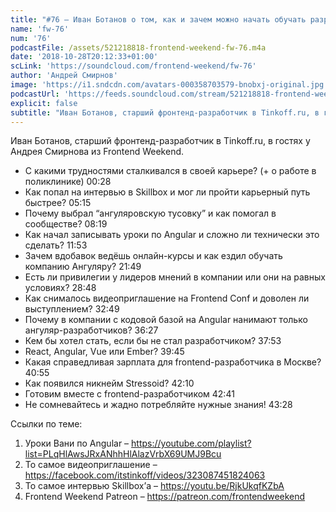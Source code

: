 ```yaml
---
title: "#76 – Иван Ботанов о том, как и зачем можно начать обучать разработчиков Angular'у"
name: 'fw-76'
num: '76'
podcastFile: /assets/521218818-frontend-weekend-fw-76.m4a
date: '2018-10-28T20:12:33+01:00'
scLink: 'https://soundcloud.com/frontend-weekend/fw-76'
author: 'Андрей Смирнов'
image: 'https://i1.sndcdn.com/avatars-000358703579-bnobxj-original.jpg'
podcastUrl: 'https://feeds.soundcloud.com/stream/521218818-frontend-weekend-fw-76.m4a'
explicit: false
subtitle: "Иван Ботанов, старший фронтенд-разработчик в Tinkoff.ru, в гостях у Андрея Смирнова из Frontend Weekend. "
---
```

Иван Ботанов, старший фронтенд-разработчик в Tinkoff.ru, в гостях у Андрея Смирнова из Frontend Weekend. 

- С какими трудностями сталкивался в своей карьере? (+ о работе в поликлинике) <timecode>00:28</timecode>
- Как попал на интервью в Skillbox и мог ли пройти карьерный путь быстрее? <timecode>05:15</timecode>
- Почему выбрал “ангуляровскую тусовку” и как помогал в сообществе? <timecode>08:19</timecode>
- Как начал записывать уроки по Angular и сложно ли технически это сделать? <timecode>11:53</timecode>
- Зачем вдобавок ведёшь онлайн-курсы и как ездил обучать компанию Ангуляру? <timecode>21:49</timecode>
- Есть ли привилегии у лидеров мнений в компании или они на равных условиях? <timecode>28:48</timecode>
- Как снималось видеоприглашение на Frontend Conf и доволен ли выступлением? <timecode>32:49</timecode>
- Почему в компании с кодовой базой на Angular нанимают только ангуляр-разработчиков? <timecode>36:27</timecode>
- Кем бы хотел стать, если бы не стал разработчиком? <timecode>37:53</timecode>
- React, Angular, Vue или Ember? <timecode>39:45</timecode>
- Какая справедливая зарплата для frontend-разработчика в Москве? <timecode>40:55</timecode>
- Как появился никнейм Stressoid? <timecode>42:10</timecode>
- Готовим вместе с frontend-разработчиком <timecode>42:41</timecode>
- Не сомневайтесь и жадно потребляйте нужные знания! <timecode>43:28</timecode>

Ссылки по теме:
1) Уроки Вани по Angular – https://youtube.com/playlist?list=PLqHlAwsJRxANhhHlAlazVrbX69UMJ9Bcu
2) То самое видеоприглашение – https://facebook.com/itstinkoff/videos/323087451824063
3) То самое интервью Skillbox’а – https://youtu.be/RjkUkqfKZbA
4) Frontend Weekend Patreon – https://patreon.com/frontendweekend